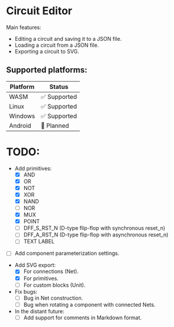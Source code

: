 # Circuit Editor

Main features:
* Editing a circuit and saving it to a JSON file.
* Loading a circuit from a JSON file.
* Exporting a circuit to SVG.

## Supported platforms:
|Platform|Status|
|-|-|
|WASM|✅ Supported|
|Linux|✅ Supported|
|Windows|✅ Supported|
|Android|🔄 Planned|

# TODO:
* Add primitives:
    - [x] AND
    - [x] OR
    - [x] NOT
    - [x] XOR
    - [x] NAND
    - [ ] NOR
    - [x] MUX
    - [x] POINT
    - [ ] DFF_S_RST_N (D-type flip-flop with synchronous reset_n)
    - [ ] DFF_A_RST_N (D-type flip-flop with asynchronous reset_n)
    - [ ] TEXT LABEL
* [ ] Add component parameterization settings.
* Add SVG export:
    - [x] For connections (Net).
    - [x] For primitives.
    - [ ] For custom blocks (Unit).
* Fix bugs:
    - [ ] Bug in Net construction.
    - [ ] Bug when rotating a component with connected Nets.
* In the distant future:
    - [ ] Add support for comments in Markdown format.
